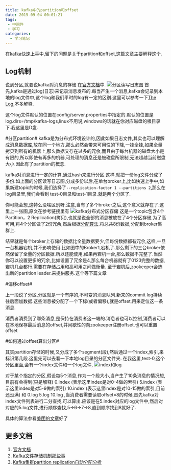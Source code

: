```yaml
---
title: kafka中的partition和offset
date: 2015-09-04 00:01:21
tags:
 - 中间件
 - 学习
categories: 
  - 学习笔记
---
```


在[kafka快速上手](http://leaver.me/2015/09/03/kafka%E5%BF%AB%E9%80%9F%E4%B8%8A%E6%89%8B/)中,留下的问题是关于partition和offset,这篇文章主要解释这个.
## Log机制 ##
说到分区,就要说kafka对消息的存储.在[官方文档](http://kafka.apache.org/documentation.html#replication)中.
![分区读写日志图](/images/kafka_partition_log.jpg)
首先,kafka是通过log(日志)来记录消息发布的.每当产生一个消息,kafka会记录到本地的log文件中,这个log和我们平时的log有一定的区别.这里可以参考一下[The Log](http://www.cnblogs.com/foreach-break/p/notes_about_distributed_system_and_The_log.html),不多解释.

这个log文件默认的位置在config/server.properties中指定的.默认的位置是log.dirs=/tmp/kafka-logs,linux不用说,windows的话就在你对应磁盘的根目录下.我这里是D盘.

#分区partition#
kafka是为分布式环境设计的,因此如果日志文件,其实也可以理解成消息数据库,放在同一个地方,那么必然会带来可用性的下降,一挂全挂,如果全量拷贝到所有的机器上,那么数据又存在过多的冗余,而且由于每台机器的磁盘大小是有限的,所以即使有再多的机器,可处理的消息还是被磁盘所限制,无法超越当前磁盘大小.因此有了partition的概念.

kafka对消息进行一定的计算,通过hash来进行分区.这样,就把一份log文件分成了多份.如上面的分区读写日志图,分成多份以后,在单台broker上,比如快速上手中,如果新建topic的时候,我们选择了`--replication-factor 1 --partitions 2`,那么在log目录里,我们会看到
test-0目录和test-1目录.就是两个分区了.

你可能会想,这特么没啥区别呀.注意,当有了多个broker之后,这个意义就存在了.这里上一张图,原文在参考链接里有
![kafka分布式分区存储](/images/kafka_partition_storage.jpg)
这是一个topic包含4个Partition，2 Replication(拷贝),也就是说全部的消息被放在了4个分区存储,为了高可用,将4个分区做了2份冗余,然后根据[分配算法](http://blog.csdn.net/lizhitao/article/details/41778193).将总共8份数据,分配到broker集群上.

结果就是每个broker上存储的数据比全量数据要少,但每份数据都有冗余,这样,一旦一台机器宕机,并不影响使用.比如图中的Broker1,宕机了.那么剩下的三台broker依然保留了全量的分区数据.所以还能使用,如果再宕机一台,那么数据不完整了.当然你可以设置更多的冗余,比如设置了冗余是4,那么每台机器就有了0123完整的数据,宕机几台都行.需要在存储占用和高可用之间做衡量.
至于宕机后,zookeeper会选出新的partition leader.来提供服务.这个等下篇文章


#偏移offset#

上一段说了分区,分区就是一个有序的,不可变的消息队列.新来的commit log持续往后面加数据.这些消息被分配了一个下标(或者偏移),就是offset,用来定位这一条消息.

消费者消费到了哪条消息,是保持在消费者这一端的.消息者也可以控制,消费者可以在本地保存最后消息的offset,并间歇性的向zookeeper注册offset.也可以重置offset

#如何通过offset算出分区#

其实partition存储的时候,又分成了多个segment(段),然后通过一个index,索引,来标识第几段.这里先可以去看一下本地log目录的分区文件夹.
在我这里,test-0,这个分区里面,会有一个index文件和一个log文件,
![index和log](/images/kafka_index_log.jpg)

对于某个指定的分区,假设每5个消息,作为一个段大小,当产生了10条消息的情况想,目前有会得到(只是解释)
0.index (表示这里index是对0-4做的索引)
5.index (表示这里index是对5-9做的索引)
10.index (表示这里index是对10-15做的索引,目前还没满)
和
0.log
5.log
10.log
,当消费者需要读取offset=8的时候,首先kafka对index文件列表进行二分查找,可以算出.应该是在5.index对应的log文件中,然后对对应的5.log文件,进行顺序查找,5->6->7->8,直到顺序找到8就好了.

具体的算法参看[美团的文章](http://tech.meituan.com/kafka-fs-design-theory.html)好了

## 更多文档 ##
1. [官方文档](http://kafka.apache.org/documentation.html)
2. [Kafka文件存储机制那些事](http://tech.meituan.com/kafka-fs-design-theory.html)
3. [Kafka集群partition replication自动分配分析](http://blog.csdn.net/lizhitao/article/details/41778193)


